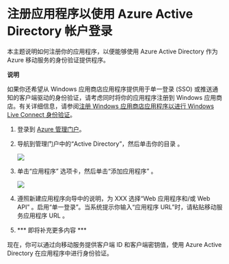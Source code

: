 <properties linkid="develop-mobile-how-to-guides-register-for-microsoft-waad-authentication" urlDisplayName="Register for Azure Active Directory Authentication" pageTitle="Register for Azure Active Directory authentication - Mobile Services" metaKeywords="Azure registering application, Azure Active Directory authentication, application authenticate, authenticate mobile services" description="Learn how to register for Azure Active Directory authentication in your Azure Mobile Services application." metaCanonical="" disqusComments="0" umbracoNaviHide="1" title="Register your apps to use an Azure Active Directory Account login" authors="" />
<tags ms.service=""
    ms.date=""
    wacn.date="04/11/2015"
    />


# 注册应用程序以使用 Azure Active Directory 帐户登录

本主题说明如何注册你的应用程序，以便能够使用 Azure Active Directory 作为 Azure 移动服务的身份验证提供程序。

<div class="dev-callout"><b>说明</b>

<p>如果你还希望从 Windows 应用商店应用程序提供用于单一登录 (SSO) 或推送通知的客户端驱动的身份验证，请考虑同时将你的应用程序注册到 Windows 应用商店。有关详细信息，请参阅<a href="/zh-cn/develop/mobile/how-to-guides/register-for-single-sign-on">注册 Windows 应用商店应用程序以进行 Windows Live Connect 身份验证</a>。</p>
</div>

1. 登录到 [Azure 管理门户][]。

2. 导航到管理门户中的“Active Directory”，然后单击你的目录 。

   ![][1] 

3. 单击“应用程序” 选项卡，然后单击“添加应用程序” 。

   ![][2]


4. 遵照新建应用程序向导中的说明，为 XXX 选择“Web 应用程序和/或 Web API” 。启用“单一登录”。当系统提示你输入“应用程序 URL”时，请粘贴移动服务应用程序 URL 。


5. *** 即将补充更多内容 ***

现在，你可以通过向移动服务提供客户端 ID 和客户端密钥值，使用 Azure Active Directory 在应用程序中进行身份验证。

  [注册 Windows 应用商店应用程序以进行 Windows Live Connect 身份验证]: /zh-cn/develop/mobile/how-to-guides/register-for-single-sign-on
  [Azure 管理门户]: https://manage.windowsazure.cn/
[1]: ./media/mobile-services-app-active-directory-login/mobile-services-live-connect-add-app.png
[2]: ./media/mobile-services-app-active-directory-login/mobile-live-connect-app-api-settings.png
